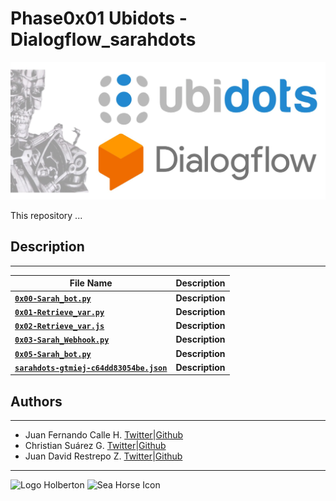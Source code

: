 # Phase0x01 Ubidots - Dialogflow_sarahdots

![Logo](https://github.com/jdrestre/pictures-holberton-projects/blob/master/final_project/ReadmeUp.jpeg)

This repository ...

## Description

---
File Name|Description
---|---
[**`0x00-Sarah_bot.py`**](https://github.com/johnconnor77/ubidots-dialogflow_sarahdots/blob/master/Phase0x01/0x00-Sarah_bot.py)|**Description**
[**`0x01-Retrieve_var.py`**](https://github.com/johnconnor77/ubidots-dialogflow_sarahdots/blob/master/Phase0x01/0x01-Retrieve_var.py)|**Description**
[**`0x02-Retrieve_var.js`**](https://github.com/johnconnor77/ubidots-dialogflow_sarahdots/blob/master/Phase0x01/0x02-Retrieve_var.js)|**Description**
[**`0x03-Sarah_Webhook.py`**](https://github.com/johnconnor77/ubidots-dialogflow_sarahdots/blob/master/Phase0x01/0x03-Sarah_Webhook.py)|**Description**
[**`0x05-Sarah_bot.py`**](https://github.com/johnconnor77/ubidots-dialogflow_sarahdots/blob/master/Phase0x01/0x05-Sarah_bot.py)|**Description**
[**`sarahdots-gtmiej-c64dd83054be.json`**](https://github.com/johnconnor77/ubidots-dialogflow_sarahdots/blob/master/Phase0x01/sarahdots-gtmiej-c64dd83054be.json)|**Description**

## Authors

---

- Juan Fernando Calle H. [Twitter](https://twitter.com/jfcalleh)|[Github](https://github.com/johnconnor77)
- Christian Suárez G. [Twitter](https://twitter.com/MetaAlchemist)|[Github](https://github.com/Thorlak2202)
- Juan David Restrepo Z. [Twitter](https://twitter.com/jdrestre)|[Github](https://github.com/jdrestre)

---
![Logo Holberton](https://www.holbertonschool.com/holberton-logo.png) ![Sea Horse Icon](https://intranet.hbtn.io/assets/holberton-logo-coral-27055cb2f875eb10bf3b3942e52a24581bc0667695bdc856d4f08b469b678000.png)

